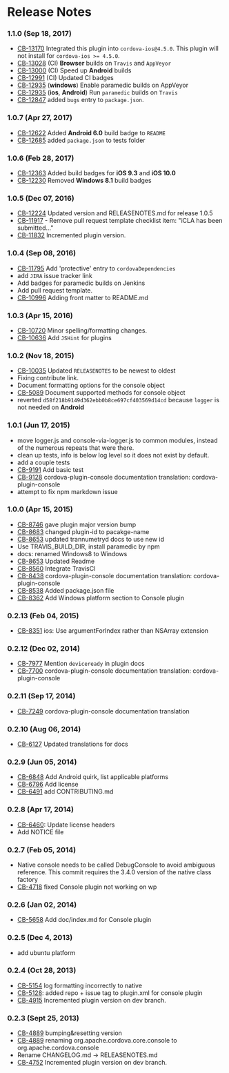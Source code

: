 <!--
#
# Licensed to the Apache Software Foundation (ASF) under one
# or more contributor license agreements.  See the NOTICE file
# distributed with this work for additional information
# regarding copyright ownership.  The ASF licenses this file
# to you under the Apache License, Version 2.0 (the
# "License"); you may not use this file except in compliance
# with the License.  You may obtain a copy of the License at
# 
# http://www.apache.org/licenses/LICENSE-2.0
# 
# Unless required by applicable law or agreed to in writing,
# software distributed under the License is distributed on an
# "AS IS" BASIS, WITHOUT WARRANTIES OR CONDITIONS OF ANY
#  KIND, either express or implied.  See the License for the
# specific language governing permissions and limitations
# under the License.
#
-->
# Release Notes

### 1.1.0 (Sep 18, 2017)
* [CB-13170](https://issues.apache.org/jira/browse/CB-13170) Integrated this plugin into `cordova-ios@4.5.0`. This plugin will not install for `cordova-ios >= 4.5.0`.
* [CB-13028](https://issues.apache.org/jira/browse/CB-13028) (CI) **Browser** builds on `Travis` and `AppVeyor`
* [CB-13000](https://issues.apache.org/jira/browse/CB-13000) (CI) Speed up **Android** builds
* [CB-12991](https://issues.apache.org/jira/browse/CB-12991) (CI) Updated CI badges
* [CB-12935](https://issues.apache.org/jira/browse/CB-12935) (**windows**) Enable paramedic builds on AppVeyor
* [CB-12935](https://issues.apache.org/jira/browse/CB-12935) (**ios**, **Android**) Run `paramedic` builds on `Travis`
* [CB-12847](https://issues.apache.org/jira/browse/CB-12847) added `bugs` entry to `package.json`.

### 1.0.7 (Apr 27, 2017)
* [CB-12622](https://issues.apache.org/jira/browse/CB-12622) Added **Android 6.0** build badge to `README`
* [CB-12685](https://issues.apache.org/jira/browse/CB-12685) added `package.json` to tests folder

### 1.0.6 (Feb 28, 2017)
* [CB-12363](https://issues.apache.org/jira/browse/CB-12363) Added build badges for **iOS 9.3** and **iOS 10.0**
* [CB-12230](https://issues.apache.org/jira/browse/CB-12230) Removed **Windows 8.1** build badges

### 1.0.5 (Dec 07, 2016)
* [CB-12224](https://issues.apache.org/jira/browse/CB-12224) Updated version and RELEASENOTES.md for release 1.0.5
* [CB-11917](https://issues.apache.org/jira/browse/CB-11917) - Remove pull request template checklist item: "iCLA has been submitted…"
* [CB-11832](https://issues.apache.org/jira/browse/CB-11832) Incremented plugin version.

### 1.0.4 (Sep 08, 2016)
* [CB-11795](https://issues.apache.org/jira/browse/CB-11795) Add 'protective' entry to `cordovaDependencies`
* add `JIRA` issue tracker link
* Add badges for paramedic builds on Jenkins
* Add pull request template.
* [CB-10996](https://issues.apache.org/jira/browse/CB-10996) Adding front matter to README.md

### 1.0.3 (Apr 15, 2016)
* [CB-10720](https://issues.apache.org/jira/browse/CB-10720) Minor spelling/formatting changes.
* [CB-10636](https://issues.apache.org/jira/browse/CB-10636) Add `JSHint` for plugins

### 1.0.2 (Nov 18, 2015)
* [CB-10035](https://issues.apache.org/jira/browse/CB-10035) Updated `RELEASENOTES` to be newest to oldest
* Fixing contribute link.
* Document formatting options for the console object
* [CB-5089](https://issues.apache.org/jira/browse/CB-5089) Document supported methods for console object
* reverted `d58f218b9149d362ebb0b8ce697cf403569d14cd` because `logger` is not needed on **Android**

### 1.0.1 (Jun 17, 2015)
* move logger.js and console-via-logger.js to common modules, instead of the numerous repeats that were there.
* clean up tests, info is below log level so it does not exist by default.
* add a couple tests
* [CB-9191](https://issues.apache.org/jira/browse/CB-9191) Add basic test
* [CB-9128](https://issues.apache.org/jira/browse/CB-9128) cordova-plugin-console documentation translation: cordova-plugin-console
* attempt to fix npm markdown issue

### 1.0.0 (Apr 15, 2015)
* [CB-8746](https://issues.apache.org/jira/browse/CB-8746) gave plugin major version bump
* [CB-8683](https://issues.apache.org/jira/browse/CB-8683) changed plugin-id to pacakge-name
* [CB-8653](https://issues.apache.org/jira/browse/CB-8653) updated trannumetryd docs to use new id
* Use TRAVIS_BUILD_DIR, install paramedic by npm
* docs: renamed Windows8 to Windows
* [CB-8653](https://issues.apache.org/jira/browse/CB-8653) Updated Readme
* [CB-8560](https://issues.apache.org/jira/browse/CB-8560) Integrate TravisCI
* [CB-8438](https://issues.apache.org/jira/browse/CB-8438) cordova-plugin-console documentation translation: cordova-plugin-console
* [CB-8538](https://issues.apache.org/jira/browse/CB-8538) Added package.json file
* [CB-8362](https://issues.apache.org/jira/browse/CB-8362) Add Windows platform section to Console plugin

### 0.2.13 (Feb 04, 2015)
* [CB-8351](https://issues.apache.org/jira/browse/CB-8351) ios: Use argumentForIndex rather than NSArray extension

### 0.2.12 (Dec 02, 2014)
* [CB-7977](https://issues.apache.org/jira/browse/CB-7977) Mention `deviceready` in plugin docs
* [CB-7700](https://issues.apache.org/jira/browse/CB-7700) cordova-plugin-console documentation translation: cordova-plugin-console

### 0.2.11 (Sep 17, 2014)
* [CB-7249](https://issues.apache.org/jira/browse/CB-7249) cordova-plugin-console documentation translation

### 0.2.10 (Aug 06, 2014)
* [CB-6127](https://issues.apache.org/jira/browse/CB-6127) Updated translations for docs

### 0.2.9 (Jun 05, 2014)
* [CB-6848](https://issues.apache.org/jira/browse/CB-6848) Add Android quirk, list applicable platforms
* [CB-6796](https://issues.apache.org/jira/browse/CB-6796) Add license
* [CB-6491](https://issues.apache.org/jira/browse/CB-6491) add CONTRIBUTING.md

### 0.2.8 (Apr 17, 2014)
* [CB-6460](https://issues.apache.org/jira/browse/CB-6460): Update license headers
* Add NOTICE file

### 0.2.7 (Feb 05, 2014)
* Native console needs to be called DebugConsole to avoid ambiguous reference. This commit requires the 3.4.0 version of the native class factory
* [CB-4718](https://issues.apache.org/jira/browse/CB-4718) fixed Console plugin not working on wp

### 0.2.6 (Jan 02, 2014)
* [CB-5658](https://issues.apache.org/jira/browse/CB-5658) Add doc/index.md for Console plugin

### 0.2.5 (Dec 4, 2013)
* add ubuntu platform

### 0.2.4 (Oct 28, 2013)
* [CB-5154](https://issues.apache.org/jira/browse/CB-5154) log formatting incorrectly to native
* [CB-5128](https://issues.apache.org/jira/browse/CB-5128): added repo + issue tag to plugin.xml for console plugin
* [CB-4915](https://issues.apache.org/jira/browse/CB-4915) Incremented plugin version on dev branch.

### 0.2.3 (Sept 25, 2013)
* [CB-4889](https://issues.apache.org/jira/browse/CB-4889) bumping&resetting version
* [CB-4889](https://issues.apache.org/jira/browse/CB-4889) renaming org.apache.cordova.core.console to org.apache.cordova.console
* Rename CHANGELOG.md -> RELEASENOTES.md
* [CB-4752](https://issues.apache.org/jira/browse/CB-4752) Incremented plugin version on dev branch.


